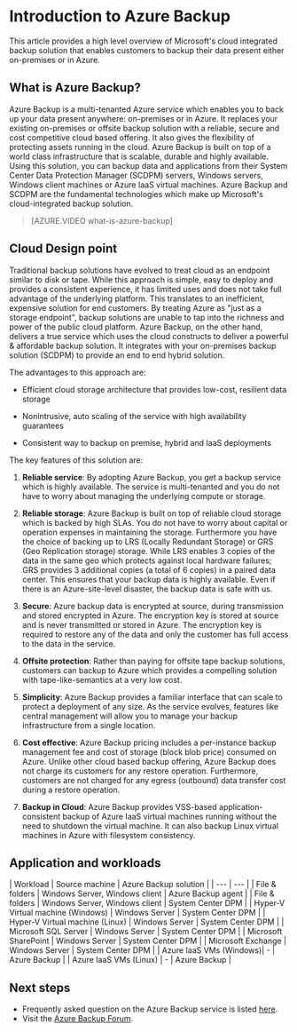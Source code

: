 <properties
	pageTitle="Introduction to Azure Backup"
	description="This article provides an overview of the Azure Backup service which enables customers to backup data to Azure and in Azure"
	services="backup"
	documentationCenter=""
	authors="trinadhk"
	manager="shreeshd"
	editor="tysonn"/>

<tags
	ms.service="backup"
	ms.workload="storage-backup-recovery"
	ms.tgt_pltfrm="na"
	ms.devlang="na"
	ms.topic="article"
	ms.date="07/13/2015"
	ms.author="trinadhk"/>

# Introduction to Azure Backup
This article provides a high level overview of Microsoft's cloud integrated backup solution that enables customers to backup their data present either on-premises or in Azure.

## What is Azure Backup?
Azure Backup is a multi-tenanted Azure service which enables you to back up your data present anywhere: on-premises or in Azure. It replaces your existing on-premises or offsite backup solution with a reliable, secure and cost competitive cloud based offering. It also gives the flexibility of protecting assets running in the cloud. Azure Backup is built on top of a world class infrastructure that is scalable, durable and highly available. Using this solution, you can backup data and applications from their System Center Data Protection Manager (SCDPM) servers, Windows servers, Windows client machines or Azure IaaS virtual machines. Azure Backup and SCDPM are the fundamental technologies which make up Microsoft's cloud-integrated backup solution.

> [AZURE.VIDEO what-is-azure-backup]

## Cloud Design point
Traditional backup solutions have evolved to treat cloud as an endpoint similar to disk or tape. While this approach is simple, easy to deploy and provides a consistent experience, it has limited uses and does not take full advantage of the underlying platform. This translates to an inefficient, expensive solution for end customers. By treating Azure as "just as a storage endpoint", backup solutions are unable to tap into the richness and power of the public cloud platform. Azure Backup, on the other hand, delivers a true service which uses the cloud constructs to deliver a powerful & affordable backup solution. It integrates with your on-premises backup solution (SCDPM) to provide an end to end hybrid solution.

The advantages to this approach are:

+ Efficient cloud storage architecture that provides low-cost, resilient data storage

+ Nonintrusive, auto scaling of the service with high availability guarantees

+ Consistent way to backup on premise, hybrid and IaaS deployments

The key features of this solution are:

1. **Reliable service**: By adopting Azure Backup, you get a backup service which is highly available. The service is multi-tenanted and you do not have to worry about managing the underlying compute or storage.

2. **Reliable storage**: Azure Backup is built on top of reliable cloud storage which is backed by high SLAs. You do not have to worry about capital or operation expenses in maintaining the storage. Furthermore you have the choice of backing up to LRS (Locally Redundant Storage) or GRS (Geo Replication storage) storage. While LRS enables 3 copies of the data in the same geo which protects against local hardware failures; GRS provides 3 additional copies (a total of 6 copies) in a paired data center. This ensures that your backup data is highly available. Even if there is an Azure-site-level disaster, the backup data is safe with us.

3. **Secure**: Azure backup data is encrypted at source, during transmission and stored encrypted in Azure.  The encryption key is stored at source and is never transmitted or stored in Azure. The encryption key is required to restore any of the data and only the customer has full access to the data in the service.

4. **Offsite protection**: Rather than paying for offsite tape backup solutions, customers can backup to Azure which provides a compelling solution with tape-like-semantics at a very low cost.

5. **Simplicity**: Azure Backup provides a familiar interface that can scale to protect a deployment of any size.  As the service evolves, features like central management will allow you to manage your backup infrastructure from a single location.

6. **Cost effective**:  Azure Backup pricing includes a per-instance backup management fee and cost of storage (block blob price) consumed on Azure.  Unlike other cloud based backup offering, Azure Backup does not charge its customers for any restore operation. Furthermore, customers are not charged for any egress (outbound) data transfer cost during a restore operation.

7. **Backup in Cloud**: Azure Backup provides VSS-based application-consistent backup of Azure IaaS virtual machines running without the need to shutdown the virtual machine. It can also backup Linux virtual machines in Azure with filesystem consistency.


## Application and workloads

| Workload | Source machine | Azure Backup solution |
| --- | --- |
| File & folders | Windows Server, Windows client | Azure Backup agent |
| File & folders | Windows Server, Windows client | System Center DPM |
| Hyper-V Virtual machine (Windows) | Windows Server | System Center DPM |
| Hyper-V Virtual machine (Linux) | Windows Server | System Center DPM |
| Microsoft SQL Server | Windows Server | System Center DPM |
| Microsoft SharePoint | Windows Server | System Center DPM |
| Microsoft Exchange |  Windows Server | System Center DPM |
| Azure IaaS VMs (Windows)|  - | Azure Backup |
| Azure IaaS VMs (Linux) | - | Azure Backup |

## Next steps
+ Frequently asked question on the Azure Backup service is listed [here](backup-azure-backup-faq.md).
+ Visit the [Azure Backup Forum](http://go.microsoft.com/fwlink/p/?LinkId=290933).

